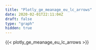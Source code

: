 ```yaml
---
title: "Plotly_ge_meanage_eu_lc_arrows"
date: 2020-02-01T22:11:04Z
draft: false
type: "graph"
hidden: true
---
```


{{< plotly_ge_meanage_eu_lc_arrows >}}